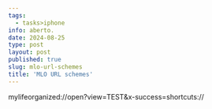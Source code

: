 ```yaml
---
tags:
  - tasks>iphone
info: aberto.
date: 2024-08-25
type: post
layout: post
published: true
slug: mlo-url-schemes
title: 'MLO URL schemes'
---
```


mylifeorganized://open?view=TEST&x-success=shortcuts://
